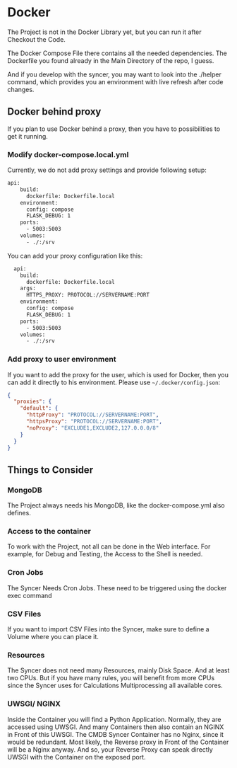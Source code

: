 # Docker

The Project is not in the Docker Library yet, but you can run it after Checkout the Code.

The Docker Compose File there contains all the needed dependencies.
The Dockerfile you found already in the Main Directory of the repo, I guess.

And if you develop with the syncer, you may want to look into the ./helper command,
which provides you an environment with live refresh after code changes.

## Docker behind proxy
If you plan to use Docker behind a proxy, then you have to possibilities to get it running.

### Modify docker-compose.local.yml
Currently, we do not add proxy settings and provide following setup:
```dockerfile
api:
    build:
      dockerfile: Dockerfile.local
    environment:
      config: compose
      FLASK_DEBUG: 1
    ports:
      - 5003:5003
    volumes:
      - ./:/srv
```

You can add your proxy configuration like this:
```dockerfile
  api:
    build:
      dockerfile: Dockerfile.local
    args:
      HTTPS_PROXY: PROTOCOL://SERVERNAME:PORT
    environment:
      config: compose
      FLASK_DEBUG: 1
    ports:
      - 5003:5003
    volumes:
      - ./:/srv
```
### Add proxy to user environment
If you want to add the proxy for the user, which is used for Docker, then you can add it directly to his environment. Please use `~/.docker/config.json`:
```json
{
  "proxies": {
    "default": {
      "httpProxy": "PROTOCOL://SERVERNAME:PORT",
      "httpsProxy": "PROTOCOL://SERVERNAME:PORT",
      "noProxy": "EXCLUDE1,EXCLUDE2,127.0.0.0/8"
    }
  }
}
```

## Things to Consider

### MongoDB
The Project always needs his MongoDB, like the docker-compose.yml also defines. 


### Access to the container
To work with the Project, not all can be done in the Web interface. For example, for Debug and Testing, the Access to the Shell is needed. 

### Cron Jobs
The Syncer Needs Cron Jobs. These need to be triggered using the docker exec command

### CSV Files
If you want to import CSV Files into the Syncer, make sure to define a Volume where you can place it.


### Resources
The Syncer does not need many Resources, mainly Disk Space. And at least two CPUs.
But if you have many rules, you will benefit from more CPUs since the Syncer uses for Calculations Multiprocessing all available cores. 

### UWSGI/ NGINX
Inside the Container you will find a Python Application. Normally, they are accessed using UWSGI. And many Containers then also contain an NGINX in Front of this UWSGI.  The CMDB Syncer Container has no Nginx, since it would be redundant. Most likely, the Reverse proxy in Front of the Container will be a Nginx anyway. And so, your Reverse Proxy can speak directly UWSGI with the Container on the exposed port.

